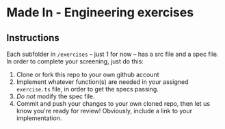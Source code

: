 # Made In - Engineering exercises

## Instructions

Each subfolder in `/exercises` – just 1 for now – has a src file and a spec file. In order to complete your screening, just do this:
1. Clone or fork this repo to your own github account
2. Implement whatever function(s) are needed in your assigned `exercise.ts` file, in order to get the specs passing.
3. *Do not* modify the spec file.
4. Commit and push your changes to your own cloned repo, then let us know you're ready for review! Obviously, include a link to your implementation.
